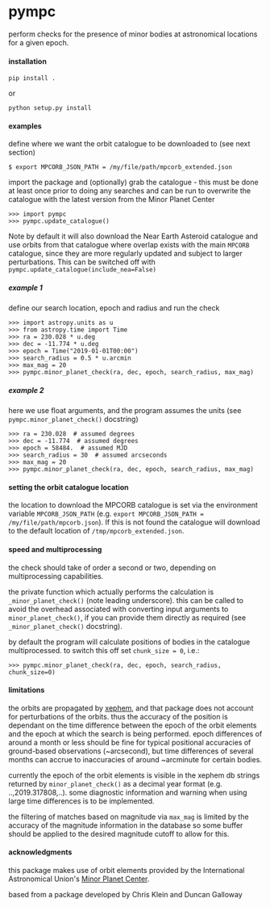 pympc
=====

perform checks for the presence of minor bodies at astronomical locations for a given epoch.

#### installation

`pip install .`

or

`python setup.py install`

#### examples

define where we want the orbit catalogue to be downloaded to (see next section)
```
$ export MPCORB_JSON_PATH = /my/file/path/mpcorb_extended.json
```

import the package and (optionally) grab the catalogue - this must be done at least once prior to doing any searches
and can be run to overwrite the catalogue with the latest version from the Minor Planet Center
```
>>> import pympc
>>> pympc.update_catalogue()
```

Note by default it will also download the Near Earth Asteroid catalogue and use orbits from that catalogue where
overlap exists with the main `MPCORB` catalogue, since they are more regularly updated and subject to larger
perturbations. This can be switched off with `pympc.update_catalogue(include_nea=False)`

##### example 1
define our search location, epoch and radius and run the check
```
>>> import astropy.units as u
>>> from astropy.time import Time
>>> ra = 230.028 * u.deg
>>> dec = -11.774 * u.deg
>>> epoch = Time("2019-01-01T00:00")
>>> search_radius = 0.5 * u.arcmin
>>> max_mag = 20
>>> pympc.minor_planet_check(ra, dec, epoch, search_radius, max_mag)
```


##### example 2
here we use float arguments, and the program assumes the units (see `pympc.minor_planet_check()` docstring)
```
>>> ra = 230.028  # assumed degrees
>>> dec = -11.774  # assumed degrees
>>> epoch = 58484.  # assumed MJD
>>> search_radius = 30  # assumed arcseconds
>>> max_mag = 20
>>> pympc.minor_planet_check(ra, dec, epoch, search_radius, max_mag)
```

#### setting the orbit catalogue location
the location to download the MPCORB catalogue is set via the environment variable 
`MPCORB_JSON_PATH` (e.g. `export MPCORB_JSON_PATH = /my/file/path/mpcorb.json`). If this is not found the catalogue
will download to the default location of `/tmp/mpcorb_extended.json`.


#### speed and multiprocessing
the check should take of order a second or two, depending on multiprocessing capabilities.

the private function which actually performs the calculation is `_minor_planet_check()` (note leading underscore).
this can be called to avoid the overhead associated with converting input arguments to `minor_planet_check()`, if
you can provide them directly as required (see `_minor_planet_check()` docstring).

by default the program will calculate positions of bodies in the catalogue multiprocessed. to switch this off set
`chunk_size = 0`, i.e.:

```
>>> pympc.minor_planet_check(ra, dec, epoch, search_radius, chunk_size=0)
```

#### limitations
the orbits are propagated by [xephem](http://www.clearskyinstitute.com/xephem), and that package does not account for
perturbations of the orbits. thus the accuracy of the position is dependant on the time difference between the
epoch of the orbit elements and the epoch at which the search is being performed. 
epoch differences of around a month or less should be fine for typical positional accuracies of ground-based 
observations (~arcsecond), but time differences of several months can accrue to inaccuracies of around ~arcminute for
certain bodies. 

currently the epoch of the orbit elements is visible in the xephem db strings returned by `minor_planet_check()` as a
decimal year format (e.g. ..,2019.317808,..). some diagnostic information and warning when using large time differences
is to be implemented.

the filtering of matches based on magnitude via `max_mag` is limited by the accuracy of the magnitude information in the
database so some buffer should be applied to the desired magnitude cutoff to allow for this.

#### acknowledgments
this package makes use of orbit elements provided by the International Astronomical Union's [Minor Planet Center](https://www.minorplanetcenter.net).

based from a package developed by Chris Klein and Duncan Galloway